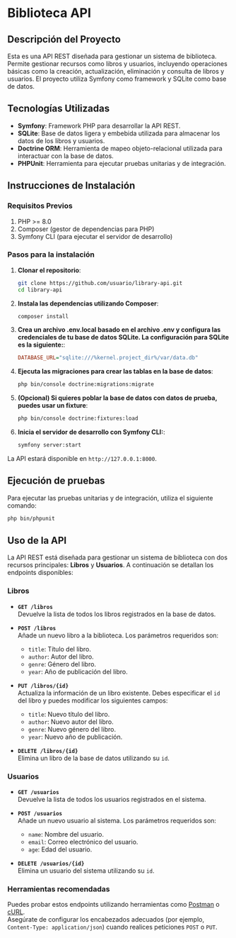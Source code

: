 # Biblioteca API

## Descripción del Proyecto

Esta es una API REST diseñada para gestionar un sistema de biblioteca. Permite gestionar recursos como libros y usuarios, incluyendo operaciones básicas como la creación, actualización, eliminación y consulta de libros y usuarios. El proyecto utiliza Symfony como framework y SQLite como base de datos.

## Tecnologías Utilizadas

- **Symfony**: Framework PHP para desarrollar la API REST.
- **SQLite**: Base de datos ligera y embebida utilizada para almacenar los datos de los libros y usuarios.
- **Doctrine ORM**: Herramienta de mapeo objeto-relacional utilizada para interactuar con la base de datos.
- **PHPUnit**: Herramienta para ejecutar pruebas unitarias y de integración.
  
## Instrucciones de Instalación

### Requisitos Previos

1. PHP >= 8.0
2. Composer (gestor de dependencias para PHP)
3. Symfony CLI (para ejecutar el servidor de desarrollo)

### Pasos para la instalación

1. **Clonar el repositorio**:
   ```bash
   git clone https://github.com/usuario/library-api.git
   cd library-api

2. **Instala las dependencias utilizando Composer**:
    ```bash
    composer install
    ```

3. **Crea un archivo .env.local basado en el archivo .env y configura las credenciales de tu base de datos SQLite. La configuración para SQLite es la siguiente:**:
    ```ini
    DATABASE_URL="sqlite:///%kernel.project_dir%/var/data.db"
    ```

4. **Ejecuta las migraciones para crear las tablas en la base de datos**:
    ```bash
    php bin/console doctrine:migrations:migrate
    ```

5. **(Opcional) Si quieres poblar la base de datos con datos de prueba, puedes usar un fixture**:
    ```bash
    php bin/console doctrine:fixtures:load
    ```

6. **Inicia el servidor de desarrollo con Symfony CLI:**:
    ```bash
    symfony server:start
    ```

La API estará disponible en `http://127.0.0.1:8000`.

## Ejecución de pruebas

Para ejecutar las pruebas unitarias y de integración, utiliza el siguiente comando:

```bash
php bin/phpunit
```

## Uso de la API

La API REST está diseñada para gestionar un sistema de biblioteca con dos recursos principales: **Libros** y **Usuarios**. A continuación se detallan los endpoints disponibles:

### **Libros**

- **`GET /libros`**  
  Devuelve la lista de todos los libros registrados en la base de datos.

- **`POST /libros`**  
  Añade un nuevo libro a la biblioteca. Los parámetros requeridos son:
  - `title`: Título del libro.
  - `author`: Autor del libro.
  - `genre`: Género del libro.
  - `year`: Año de publicación del libro.

- **`PUT /libros/{id}`**  
  Actualiza la información de un libro existente. Debes especificar el `id` del libro y puedes modificar los siguientes campos:
  - `title`: Nuevo título del libro.
  - `author`: Nuevo autor del libro.
  - `genre`: Nuevo género del libro.
  - `year`: Nuevo año de publicación.

- **`DELETE /libros/{id}`**  
  Elimina un libro de la base de datos utilizando su `id`.

### **Usuarios**

- **`GET /usuarios`**  
  Devuelve la lista de todos los usuarios registrados en el sistema.

- **`POST /usuarios`**  
  Añade un nuevo usuario al sistema. Los parámetros requeridos son:
  - `name`: Nombre del usuario.
  - `email`: Correo electrónico del usuario.
  - `age`: Edad del usuario.

- **`DELETE /usuarios/{id}`**  
  Elimina un usuario del sistema utilizando su `id`.

### Herramientas recomendadas

Puedes probar estos endpoints utilizando herramientas como [Postman](https://www.postman.com/) o [cURL](https://curl.se/).  
Asegúrate de configurar los encabezados adecuados (por ejemplo, `Content-Type: application/json`) cuando realices peticiones `POST` o `PUT`.
